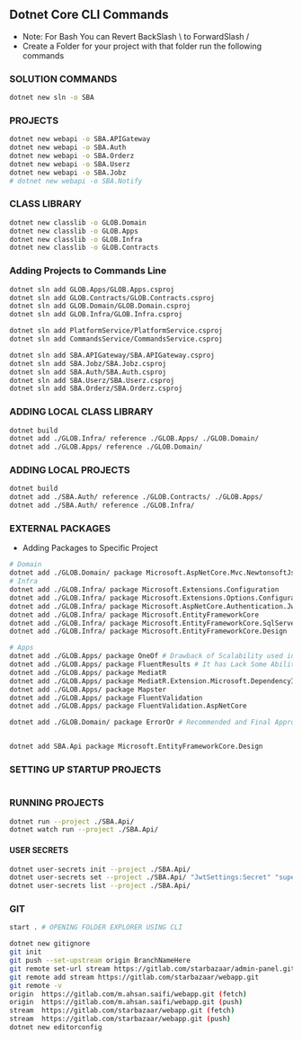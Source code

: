 ## Dotnet Core CLI Commands
- Note: For Bash You can Revert BackSlash \ to ForwardSlash /
- Create a Folder for your project with that folder run the following commands

### SOLUTION COMMANDS
```bash
dotnet new sln -o SBA
```
### PROJECTS
```bash
dotnet new webapi -o SBA.APIGateway
dotnet new webapi -o SBA.Auth
dotnet new webapi -o SBA.Orderz
dotnet new webapi -o SBA.Userz
dotnet new webapi -o SBA.Jobz
# dotnet new webapi -o SBA.Notify
```

### CLASS LIBRARY
```bash
dotnet new classlib -o GLOB.Domain
dotnet new classlib -o GLOB.Apps
dotnet new classlib -o GLOB.Infra
dotnet new classlib -o GLOB.Contracts
```
### Adding Projects to Commands Line
```bash
dotnet sln add GLOB.Apps/GLOB.Apps.csproj
dotnet sln add GLOB.Contracts/GLOB.Contracts.csproj
dotnet sln add GLOB.Domain/GLOB.Domain.csproj
dotnet sln add GLOB.Infra/GLOB.Infra.csproj

dotnet sln add PlatformService/PlatformService.csproj
dotnet sln add CommandsService/CommandsService.csproj

dotnet sln add SBA.APIGateway/SBA.APIGateway.csproj
dotnet sln add SBA.Jobz/SBA.Jobz.csproj
dotnet sln add SBA.Auth/SBA.Auth.csproj
dotnet sln add SBA.Userz/SBA.Userz.csproj
dotnet sln add SBA.Orderz/SBA.Orderz.csproj

```
### ADDING LOCAL CLASS LIBRARY
```bash
dotnet build
dotnet add ./GLOB.Infra/ reference ./GLOB.Apps/ ./GLOB.Domain/
dotnet add ./GLOB.Apps/ reference ./GLOB.Domain/
```

### ADDING LOCAL PROJECTS
```bash
dotnet build
dotnet add ./SBA.Auth/ reference ./GLOB.Contracts/ ./GLOB.Apps/
dotnet add ./SBA.Auth/ reference ./GLOB.Infra/
```

### EXTERNAL PACKAGES
- Adding Packages to Specific Project
```bash
# Domain
dotnet add ./GLOB.Domain/ package Microsoft.AspNetCore.Mvc.NewtonsoftJson
# Infra
dotnet add ./GLOB.Infra/ package Microsoft.Extensions.Configuration
dotnet add ./GLOB.Infra/ package Microsoft.Extensions.Options.ConfigurationExtensions
dotnet add ./GLOB.Infra/ package Microsoft.AspNetCore.Authentication.JwtBearer
dotnet add ./GLOB.Infra/ package Microsoft.EntityFrameworkCore 
dotnet add ./GLOB.Infra/ package Microsoft.EntityFrameworkCore.SqlServer
dotnet add ./GLOB.Infra/ package Microsoft.EntityFrameworkCore.Design

# Apps
dotnet add ./GLOB.Apps/ package OneOf # Drawback of Scalability used in Apps Layer
dotnet add ./GLOB.Apps/ package FluentResults # It has Lack Some Ability of OneOf used in Apps Layer
dotnet add ./GLOB.Apps/ package MediatR
dotnet add ./GLOB.Apps/ package MediatR.Extension.Microsoft.DependencyInjection
dotnet add ./GLOB.Apps/ package Mapster
dotnet add ./GLOB.Apps/ package FluentValidation
dotnet add ./GLOB.Apps/ package FluentValidation.AspNetCore

dotnet add ./GLOB.Domain/ package ErrorOr # Recommended and Final Approach


dotnet add SBA.Api package Microsoft.EntityFrameworkCore.Design
```


### SETTING UP STARTUP PROJECTS
```bash

```

### RUNNING PROJECTS
```bash
dotnet run --project ./SBA.Api/
dotnet watch run --project ./SBA.Api/
```

#### USER SECRETS
```bash 
dotnet user-secrets init --project ./SBA.Api/
dotnet user-secrets set --project ./SBA.Api/ "JwtSettings:Secret" "super-secret-key-from-user-secrets"
dotnet user-secrets list --project ./SBA.Api/
```

### GIT
```bash
start . # OPENING FOLDER EXPLORER USING CLI

dotnet new gitignore
git init
git push --set-upstream origin BranchNameHere
git remote set-url stream https://gitlab.com/starbazaar/admin-panel.git
git remote add stream https://gitlab.com/starbazaar/webapp.git
git remote -v
origin  https://gitlab.com/m.ahsan.saifi/webapp.git (fetch)
origin  https://gitlab.com/m.ahsan.saifi/webapp.git (push)
stream  https://gitlab.com/starbazaar/webapp.git (fetch)
stream  https://gitlab.com/starbazaar/webapp.git (push)
dotnet new editorconfig
```

